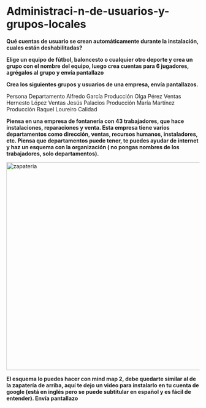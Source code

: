 # Administraci-n-de-usuarios-y-grupos-locales

**Qué cuentas de usuario se crean automáticamente durante la instalación, cuales están deshabilitadas?**

**Elige un equipo de fútbol, baloncesto o cualquier otro deporte y crea un grupo con el nombre del equipo, luego crea cuentas para 6 jugadores, agrégalos al grupo y envía pantallazo**

**Crea los siguientes grupos y usuarios de una empresa, envía pantallazos.**


Persona                         Departamento
Alfredo García               Producción
Olga Pérez                    Ventas
Hernesto López             Ventas 
Jesús Palacios               Producción
María Martínez               Producción 
Raquel Loureiro             Calidad


**Piensa en una empresa de fontanería con 43 trabajadores, que hace instalaciones, reparaciones y venta. Esta empresa tiene varios departamentos como dirección, ventas, recursos humanos, instaladores, etc. Piensa que departamentos puede tener, te puedes ayudar de internet y haz un esquema con la organización ( no pongas nombres de los trabajadores, solo departamentos).**


<img width="544" alt="zapateria" src="https://user-images.githubusercontent.com/71392489/96594543-05de4780-12eb-11eb-97c4-97ad26bf84f2.png">


**El esquema lo puedes hacer con mind map 2, debe quedarte similar al de la zapatería de arriba, aquí te dejo un video para instalarlo en tu cuenta de google (está en inglés pero se puede subtitular en español y es fácil de entender). Envía pantallazo**
